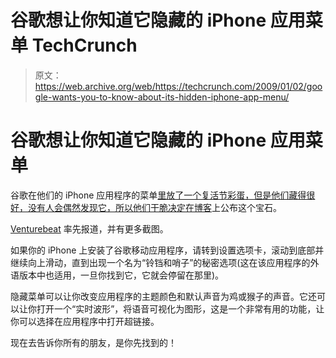 # 谷歌想让你知道它隐藏的 iPhone 应用菜单 TechCrunch

> 原文：<https://web.archive.org/web/https://techcrunch.com/2009/01/02/google-wants-you-to-know-about-its-hidden-iphone-app-menu/>

# 谷歌想让你知道它隐藏的 iPhone 应用菜单

谷歌在他们的 iPhone 应用程序的菜单[里放了一个复活节彩蛋，但是他们藏得很好，没有人会偶然发现它，所以他们干脆决定](https://web.archive.org/web/20221007170729/http://www.beta.techcrunch.com/2008/11/17/googles-voice-search-finally-hits-the-iphone/)[在博客](https://web.archive.org/web/20221007170729/http://googlemobile.blogspot.com/2009/01/ring-in-new-year-with-bells-and.html)上公布这个宝石。

[Venturebeat](https://web.archive.org/web/20221007170729/http://venturebeat.com/2009/01/02/googles-iphone-app-has-a-hidden-menu/) 率先报道，并有更多截图。

如果你的 iPhone 上安装了谷歌移动应用程序，请转到设置选项卡，滚动到底部并继续向上滑动，直到出现一个名为“铃铛和哨子”的秘密选项(这在该应用程序的外语版本中也适用，一旦你找到它，它就会停留在那里)。

隐藏菜单可以让你改变应用程序的主题颜色和默认声音为鸡或猴子的声音。它还可以让你打开一个“实时波形”，将语音可视化为图形，这是一个非常有用的功能，让你可以选择在应用程序中打开超链接。

现在去告诉你所有的朋友，是你先找到的！